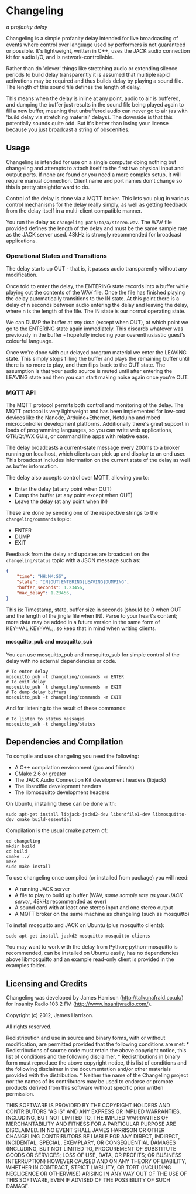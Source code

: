 # Changeling
*a profanity delay*

Changeling is a simple profanity delay intended for live broadcasting of events where control over language used by performers is not guaranteed or possible. It's lightweight, written in C++, uses the JACK audio connection kit for audio I/O, and is network-controllable.

Rather than do 'clever' things like stretching audio or extending silence periods to build delay transparently it is assumed that multiple rapid activations may be required and thus builds delay by playing a sound file. The length of this sound file defines the length of delay. 

This means when the delay is inline at any point, audio to air is buffered, and dumping the buffer just results in the sound file being played again to fill a new buffer, meaning that unbuffered audio can never go to air (as with 'build delay via stretching material' delays). The downside is that this potentially sounds quite odd. But it's better than losing your license because you just broadcast a string of obscenities.

## Usage

Changeling is intended for use on a single computer doing nothing but changeling and attempts to attach itself to the first two physical input and output ports. If none are found or you need a more complex setup, it will require manual connection. Client name and port names don't change so this is pretty straightforward to do.

Control of the delay is done via a MQTT broker. This lets you plug in various control mechanisms for the delay really simply, as well as getting feedback from the delay itself in a multi-client compatible manner.

You run the delay as ```changeling path/to/a/stereo.wav```. The WAV file provided defines the length of the delay and must be the same sample rate as the JACK server used. 48kHz is strongly recommended for broadcast applications.

### Operational States and Transitions

The delay starts up OUT - that is, it passes audio transparently without any modification.

Once told to enter the delay, the ENTERING state records into a buffer while playing out the contents of the WAV file. Once the file has finished playing the delay automatically transitions to the IN state. At this point there is a delay of n seconds between audio entering the delay and leaving the delay, where n is the length of the file. The IN state is our normal operating state.

We can DUMP the buffer at _any time_ (except when OUT), at which point we go to the ENTERING state again immediately. This discards whatever was previously in the buffer - hopefully including your overenthusiastic guest's colourful language.

Once we're done with our delayed program material we enter the LEAVING state. This simply stops filling the buffer and plays the remaining buffer until there is no more to play, and then flips back to the OUT state. The assumption is that your audio source is muted until after entering the LEAVING state and then you can start making noise again once you're OUT.

### MQTT API

The MQTT protocol permits both control and monitoring of the delay. The MQTT protocol is very lightweight and has been implemented for low-cost devices like the Nanode, Arduino+Ethernet, Netduino and mbed microcontroller development platforms. Additionally there's great support in loads of programming languages, so you can write web applications, GTK/Qt/WX GUIs, or command line apps with relative ease.

The delay broadcasts a current-state message every 200ms to a broker running on localhost, which clients can pick up and display to an end user. This broadcast includes information on the current state of the delay as well as buffer information.

The delay also accepts control over MQTT, allowing you to:

* Enter the delay (at any point when OUT)
* Dump the buffer (at any point except when OUT)
* Leave the delay (at any point when IN)

These are done by sending one of the respective strings to the ```changeling/commands``` topic:

* ENTER
* DUMP
* EXIT

Feedback from the delay and updates are broadcast on the ```changeling/status``` topic with a JSON message such as:

```json
{
    "time": "HH:MM:SS",
    "state": "IN|OUT|ENTERING|LEAVING|DUMPING",
    "buffer_seconds": 1.23456,
    "max_delay": 1.23456,
}
```

This is: Timestamp, state, buffer size in seconds (should be 0 when OUT and the length of the jingle file when IN). Parse to your heart's content; more data may be added in a future version in the same form of KEY=VAL;KEY=VAL;, so keep that in mind when writing clients.

#### mosquitto\_pub and mosquitto\_sub 

You can use mosquitto\_pub and mosquitto\_sub for simple control of the delay with no external dependencies or code.

    # To enter delay
    mosquitto_pub -t changeling/commands -m ENTER
    # To exit delay
    mosquitto_pub -t changeling/commands -m EXIT
    # To dump delay buffers
    mosquitto_pub -t changeling/commands -m EXIT

And for listening to the result of these commands:

    # To listen to status messages
    mosquitto_sub -t changeling/status


## Dependencies and Compilation

To compile and use changeling you need the following:

* A C++ compilation environment (gcc and friends)
* CMake 2.6 or greater
* The JACK Audio Connection Kit development headers (libjack)
* The libsndfile development headers
* The libmosquitto development headers

On Ubuntu, installing these can be done with:

    sudo apt-get install libjack-jackd2-dev libsndfile1-dev libmosquitto-dev cmake build-essential

Compilation is the usual cmake pattern of:
    
    cd changeling
    mkdir build
    cd build
    cmake ../
    make
    sudo make install

To use changeling once compiled (or installed from package) you will need:

* A running JACK server
* A file to play to build up buffer (WAV, _same sample rate as your JACK server_, 48kHz recommended as ever)
* A sound card with at least one stereo input and one stereo output
* A MQTT broker on the same machine as changeling (such as mosquitto)

To install mosquitto and JACK on Ubuntu (plus mosquitto clients):

    sudo apt-get install jackd2 mosquitto mosquitto-clients

You may want to work with the delay from Python; python-mosquitto is recommended, can be installed on Ubuntu easily, has no dependencies above libmosquitto and an example read-only client is provided in the examples folder.


## Licensing and Credits

Changeling was developed by James Harrison (http://talkunafraid.co.uk/) for Insanity Radio 103.2 FM (http://www.insanityradio.com/).

Copyright (c) 2012, James Harrison.

All rights reserved.

Redistribution and use in source and binary forms, with or without modification, are permitted provided that the following  conditions are met:
    * Redistributions of source code must retain the above copyright notice, this list of conditions and the following disclaimer.
    * Redistributions in binary form must reproduce the above copyright notice, this list of conditions and the following disclaimer in the documentation and/or other materials provided with the distribution.
    * Neither the name of the Changeling project nor the names of its contributors may be used to endorse or promote products derived from this software without specific prior written permission.

THIS SOFTWARE IS PROVIDED BY THE COPYRIGHT HOLDERS AND CONTRIBUTORS "AS IS" AND ANY EXPRESS OR IMPLIED WARRANTIES, INCLUDING, BUT NOT LIMITED TO, THE IMPLIED WARRANTIES OF MERCHANTABILITY AND FITNESS FOR A PARTICULAR PURPOSE ARE DISCLAIMED. IN NO EVENT SHALL JAMES HARRISON OR OTHER CHANGELING CONTRIBUTORS BE LIABLE FOR ANY DIRECT, INDIRECT, INCIDENTAL, SPECIAL, EXEMPLARY, OR CONSEQUENTIAL DAMAGES (INCLUDING, BUT NOT LIMITED TO, PROCUREMENT OF SUBSTITUTE GOODS OR SERVICES; LOSS OF USE, DATA, OR PROFITS; OR BUSINESS INTERRUPTION) HOWEVER CAUSED AND ON ANY THEORY OF LIABILITY, WHETHER IN CONTRACT, STRICT LIABILITY, OR TORT (INCLUDING NEGLIGENCE OR OTHERWISE) ARISING IN ANY WAY OUT OF THE USE OF THIS SOFTWARE, EVEN IF ADVISED OF THE POSSIBILITY OF SUCH DAMAGE.
